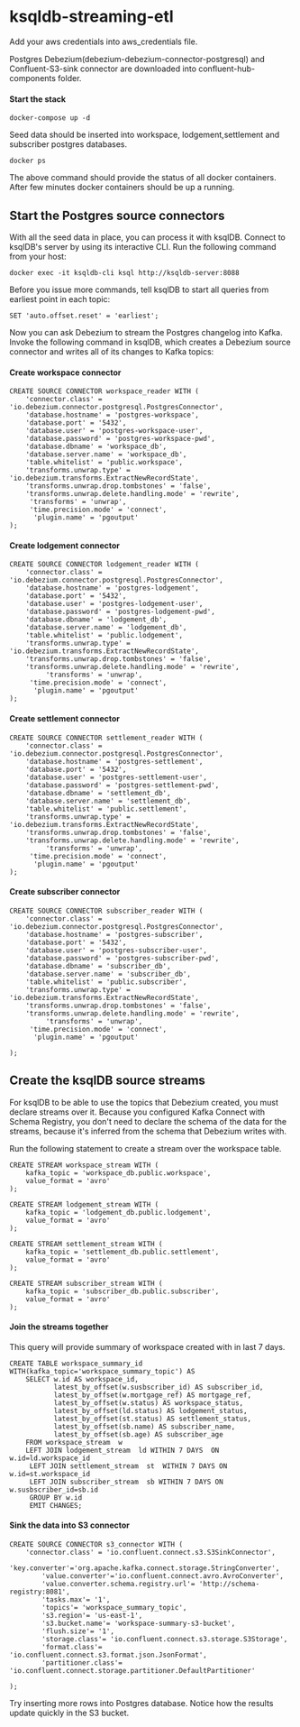 # ksqldb-streaming-etl

Add your aws credentials into aws_credentials file.

Postgres Debezium(debezium-debezium-connector-postgresql) and Confluent-S3-sink connector are downloaded into confluent-hub-components folder.

#### Start the stack

```shell
docker-compose up -d
```
Seed data should be inserted into workspace, lodgement,settlement and subscriber postgres databases.

```shell
docker ps
```
The above command should provide the status of all docker containers.
After few minutes docker containers should be up a running.

## Start the Postgres source connectors

With all the seed data in place, you can process it with ksqlDB. Connect to ksqlDB's server by using its interactive
CLI. Run the following command from your host:

```shell
docker exec -it ksqldb-cli ksql http://ksqldb-server:8088
```

Before you issue more commands, tell ksqlDB to start all queries from earliest point in each topic:

```shell
SET 'auto.offset.reset' = 'earliest';
```

Now you can ask Debezium to stream the Postgres changelog into Kafka. Invoke the following command in ksqlDB, which
creates a Debezium source connector and writes all of its changes to Kafka topics:

#### Create workspace connector

```shell
CREATE SOURCE CONNECTOR workspace_reader WITH (
    'connector.class' = 'io.debezium.connector.postgresql.PostgresConnector',
    'database.hostname' = 'postgres-workspace',
    'database.port' = '5432',
    'database.user' = 'postgres-workspace-user',
    'database.password' = 'postgres-workspace-pwd',
    'database.dbname' = 'workspace_db',
    'database.server.name' = 'workspace_db',
    'table.whitelist' = 'public.workspace',
    'transforms.unwrap.type' = 'io.debezium.transforms.ExtractNewRecordState',
    'transforms.unwrap.drop.tombstones' = 'false',
    'transforms.unwrap.delete.handling.mode' = 'rewrite',
     'transforms' = 'unwrap',
     'time.precision.mode' = 'connect',
      'plugin.name' = 'pgoutput'
);

```

#### Create lodgement connector

```shell
CREATE SOURCE CONNECTOR lodgement_reader WITH (
    'connector.class' = 'io.debezium.connector.postgresql.PostgresConnector',
    'database.hostname' = 'postgres-lodgement',
    'database.port' = '5432',
    'database.user' = 'postgres-lodgement-user',
    'database.password' = 'postgres-lodgement-pwd',
    'database.dbname' = 'lodgement_db',
    'database.server.name' = 'lodgement_db',
    'table.whitelist' = 'public.lodgement',
    'transforms.unwrap.type' = 'io.debezium.transforms.ExtractNewRecordState',
    'transforms.unwrap.drop.tombstones' = 'false',
    'transforms.unwrap.delete.handling.mode' = 'rewrite',
         'transforms' = 'unwrap',
     'time.precision.mode' = 'connect',
      'plugin.name' = 'pgoutput'
);

```

#### Create settlement connector

```shell
CREATE SOURCE CONNECTOR settlement_reader WITH (
    'connector.class' = 'io.debezium.connector.postgresql.PostgresConnector',
    'database.hostname' = 'postgres-settlement',
    'database.port' = '5432',
    'database.user' = 'postgres-settlement-user',
    'database.password' = 'postgres-settlement-pwd',
    'database.dbname' = 'settlement_db',
    'database.server.name' = 'settlement_db',
    'table.whitelist' = 'public.settlement',
    'transforms.unwrap.type' = 'io.debezium.transforms.ExtractNewRecordState',
    'transforms.unwrap.drop.tombstones' = 'false',
    'transforms.unwrap.delete.handling.mode' = 'rewrite',
         'transforms' = 'unwrap',
     'time.precision.mode' = 'connect',
      'plugin.name' = 'pgoutput'
);

```

#### Create subscriber connector

```shell
CREATE SOURCE CONNECTOR subscriber_reader WITH (
    'connector.class' = 'io.debezium.connector.postgresql.PostgresConnector',
    'database.hostname' = 'postgres-subscriber',
    'database.port' = '5432',
    'database.user' = 'postgres-subscriber-user',
    'database.password' = 'postgres-subscriber-pwd',
    'database.dbname' = 'subscriber_db',
    'database.server.name' = 'subscriber_db',
    'table.whitelist' = 'public.subscriber',
    'transforms.unwrap.type' = 'io.debezium.transforms.ExtractNewRecordState',
    'transforms.unwrap.drop.tombstones' = 'false',
    'transforms.unwrap.delete.handling.mode' = 'rewrite',
         'transforms' = 'unwrap',
     'time.precision.mode' = 'connect',
      'plugin.name' = 'pgoutput'
    
);

```

## Create the ksqlDB source streams

For ksqlDB to be able to use the topics that Debezium created, you must declare streams over it. Because you configured
Kafka Connect with Schema Registry, you don't need to declare the schema of the data for the streams, because it's
inferred from the schema that Debezium writes with.

Run the following statement to create a stream over the workspace table.

```shell
CREATE STREAM workspace_stream WITH (
    kafka_topic = 'workspace_db.public.workspace',
    value_format = 'avro'
);

```

```shell
CREATE STREAM lodgement_stream WITH (
    kafka_topic = 'lodgement_db.public.lodgement',
    value_format = 'avro'
);

```

```shell
CREATE STREAM settlement_stream WITH (
    kafka_topic = 'settlement_db.public.settlement',
    value_format = 'avro'
);

```

```shell
CREATE STREAM subscriber_stream WITH (
    kafka_topic = 'subscriber_db.public.subscriber',
    value_format = 'avro'
);

```

#### Join the streams together

This query will provide summary of workspace created with in last 7 days.

```shell
CREATE TABLE workspace_summary_id WITH(kafka_topic='workspace_summary_topic') AS
    SELECT w.id AS workspace_id,
           latest_by_offset(w.susbscriber_id) AS subscriber_id,
           latest_by_offset(w.mortgage_ref) AS mortgage_ref,
           latest_by_offset(w.status) AS workspace_status,
           latest_by_offset(ld.status) AS lodgement_status,
           latest_by_offset(st.status) AS settlement_status,
           latest_by_offset(sb.name) AS subscriber_name,
           latest_by_offset(sb.age) AS subscriber_age
    FROM workspace_stream  w
    LEFT JOIN lodgement_stream  ld WITHIN 7 DAYS  ON w.id=ld.workspace_id
     LEFT JOIN settlement_stream  st  WITHIN 7 DAYS ON w.id=st.workspace_id
     LEFT JOIN subscriber_stream  sb WITHIN 7 DAYS ON w.susbscriber_id=sb.id
     GROUP BY w.id
     EMIT CHANGES;
```

#### Sink the data into S3 connector

```shell
CREATE SOURCE CONNECTOR s3_connector WITH (
    'connector.class' = 'io.confluent.connect.s3.S3SinkConnector',
    'key.converter'='org.apache.kafka.connect.storage.StringConverter',
		'value.converter'='io.confluent.connect.avro.AvroConverter',
		'value.converter.schema.registry.url'= 'http://schema-registry:8081',
		'tasks.max'= '1',
		'topics'= 'workspace_summary_topic',
		's3.region'= 'us-east-1',
		's3.bucket.name'= 'workspace-summary-s3-bucket',
		'flush.size'= '1',
		'storage.class'= 'io.confluent.connect.s3.storage.S3Storage',
		'format.class'= 'io.confluent.connect.s3.format.json.JsonFormat',
        'partitioner.class'= 'io.confluent.connect.storage.partitioner.DefaultPartitioner'
    
);
```

Try inserting more rows into Postgres database. Notice how the results update quickly in the S3 bucket.